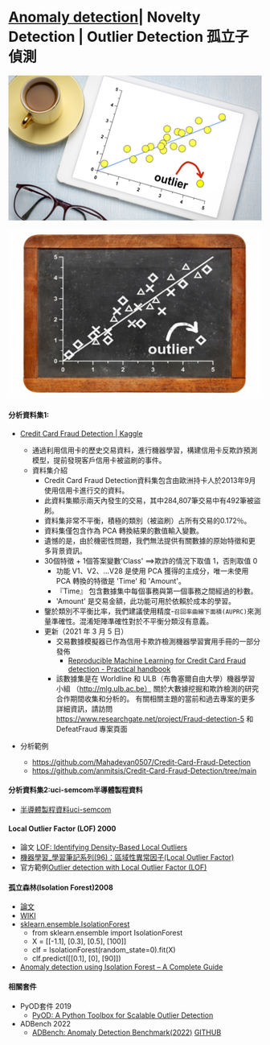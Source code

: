 # [Anomaly detection](https://en.wikipedia.org/wiki/Anomaly_detection)|  Novelty Detection | Outlier Detection 孤立子偵測 

![Outlier 孤立子1](outlier_main.jpg)

![Outlier 孤立子1](What-Is-An-Outlier-1024x683.jpg)


#### 分析資料集1:
- [Credit Card Fraud Detection | Kaggle](https://www.kaggle.com/datasets/mlg-ulb/creditcardfraud)
  - 通過利用信用卡的歷史交易資料，進行機器學習，構建信用卡反欺詐預測模型，提前發現客戶信用卡被盜刷的事件。
  - 資料集介紹
    - Credit Card Fraud Detection資料集包含由歐洲持卡人於2013年9月使用信用卡進行交的資料。
    - 此資料集顯示兩天內發生的交易，其中284,807筆交易中有492筆被盜刷。
    - 資料集非常不平衡，積極的類別（被盜刷）占所有交易的0.172％。
    - 資料集僅包含作為 PCA 轉換結果的數值輸入變數。
    - 遺憾的是，由於機密性問題，我們無法提供有關數據的原始特徵和更多背景資訊。
    - 30個特徵 + 1個答案變數'Class' ==>欺詐的情況下取值 1，否則取值 0
      - 功能 V1、V2、...V28 是使用 PCA 獲得的主成分，唯一未使用 PCA 轉換的特徵是 'Time' 和 'Amount'。
      - 『Time』 包含數據集中每個事務與第一個事務之間經過的秒數。
      - 'Amount' 是交易金額，此功能可用於依賴於成本的學習。
    - 鑒於類別不平衡比率，我們建議使用精度-`召回率曲線下面積(AUPRC)`來測量準確性。混淆矩陣準確性對於不平衡分類沒有意義。
    - 更新（2021 年 3 月 5 日）
      - 交易數據模擬器已作為信用卡欺詐檢測機器學習實用手冊的一部分發佈
        - [Reproducible Machine Learning for Credit Card Fraud detection - Practical handbook](https://fraud-detection-handbook.github.io/fraud-detection-handbook/Foreword.html) 
      - 該數據集是在 Worldline 和 ULB（布魯塞爾自由大學）機器學習小組 （http://mlg.ulb.ac.be） 關於大數據挖掘和欺詐檢測的研究合作期間收集和分析的。
有關相關主題的當前和過去專案的更多詳細資訊，請訪問 https://www.researchgate.net/project/Fraud-detection-5 和 DefeatFraud 專案頁面

- 分析範例
  - https://github.com/Mahadevan0507/Credit-Card-Fraud-Detection
  - https://github.com/anmitsis/Credit-Card-Fraud-Detection/tree/main

#### 分析資料集2:uci-semcom半導體製程資料
- [半導體製程資料uci-semcom](https://www.kaggle.com/datasets/paresh2047/uci-semcom/data)

#### Local Outlier Factor (LOF) 2000
- 論文 [LOF: Identifying Density-Based Local Outliers ](https://www.dbs.ifi.lmu.de/Publikationen/Papers/LOF.pdf) 
- [機器學習_學習筆記系列(96)：區域性異常因子(Local Outlier Factor)](https://tomohiroliu22.medium.com/%E6%A9%9F%E5%99%A8%E5%AD%B8%E7%BF%92-%E5%AD%B8%E7%BF%92%E7%AD%86%E8%A8%98%E7%B3%BB%E5%88%97-96-%E5%8D%80%E5%9F%9F%E6%80%A7%E7%95%B0%E5%B8%B8%E5%9B%A0%E5%AD%90-local-outlier-factor-a141c2450d4a)
- 官方範例[Outlier detection with Local Outlier Factor (LOF)](https://scikit-learn.org/stable/auto_examples/neighbors/plot_lof_outlier_detection.html#:~:text=The%20Local%20Outlier%20Factor%20(LOF,lower%20density%20than%20their%20neighbors.))

#### 孤立森林(Isolation Forest)2008 
- [論文](https://cs.nju.edu.cn/zhouzh/zhouzh.files/publication/icdm08b.pdf?q=isolation-forest)
- [WIKI](https://en.wikipedia.org/wiki/Isolation_forest) 
- [sklearn.ensemble.IsolationForest](https://scikit-learn.org/stable/modules/generated/sklearn.ensemble.IsolationForest.html)
  - from sklearn.ensemble import IsolationForest
  - X = [[-1.1], [0.3], [0.5], [100]]
  - clf = IsolationForest(random_state=0).fit(X)
  - clf.predict([[0.1], [0], [90]])
- [Anomaly detection using Isolation Forest – A Complete Guide](https://www.analyticsvidhya.com/blog/2021/07/anomaly-detection-using-isolation-forest-a-complete-guide/)

#### 相關套件
- PyOD套件 2019
  - [PyOD: A Python Toolbox for Scalable Outlier Detection]()  
- ADBench 2022
  - [ADBench: Anomaly Detection Benchmark(2022)](https://arxiv.org/abs/2206.09426)  [GITHUB](https://github.com/Minqi824/ADBench)

